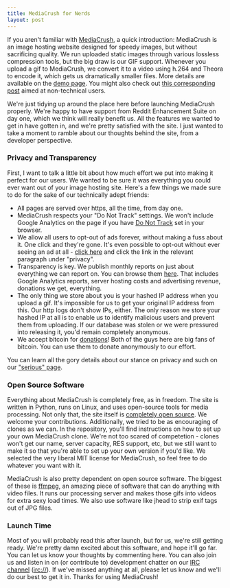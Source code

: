 ```yaml
---
title: MediaCrush for Nerds
layout: post
---
```


If you aren't familiar with [MediaCrush](https://mediacru.sh), a quick introduction: MediaCrush is an image
hosting website designed for speedy images, but without sacrificing quality. We run uploaded static images
through various lossless compression tools, but the big draw is our GIF support. Whenever you upload a gif
to MediaCrush, we convert it to a video using h.264 and Theora to encode it, which gets us dramatically
smaller files. More details are available on the [demo page](https://mediacru.sh/demo). You might also
check out [this corresponding post](/2013/07/19/MediaCrush-for-users.html) aimed at non-technical users.

We're just tidying up around the place here before launching MediaCrush properly. We're happy to have support
from Reddit Enhancement Suite on day one, which we think will really benefit us. All the features we wanted
to get in have gotten in, and we're pretty satisfied with the site. I just wanted to take a moment to ramble
about our thoughts behind the site, from a developer perspective.

### Privacy and Transparency

First, I want to talk a little bit about how much effort we put into making it perfect for our users. We
wanted to be sure it was everything you could ever want out of your image hosting site. Here's a few things
we made sure to do for the sake of our technically adept friends:

* All pages are served over https, all the time, from day one.
* MediaCrush respects your "Do Not Track" settings. We won't include Google Analytics on the page if you have
  [Do Not Track](http://donottrack.us/) set in your browser.
* We allow all users to opt-out of ads forever, without making a fuss about it. One click and they're gone.
  It's even possible to opt-out without ever seeing an ad at all - [click here](https://mediacru.sh/serious)
  and click the link in the relevant paragraph under "privacy".
* Transparency is key. We publish monthly reports on just about everything we can report on. You can browse
  them [here](https://mediacru.sh/transparency). That includes Google Analytics reports, server hosting
  costs and advertising revenue, donations we get, everything.
* The only thing we store about you is your hashed IP address when you upload a gif. It's impossible for us
  to get your original IP address from this. Our http logs don't show IPs, either. The only reason we store
  your hashed IP at all is to enable us to identify malicious users and prevent them from  uploading. If our
  database was stolen or we were pressured into releasing it, you'd remain completely anonymous.
* We accept bitcoin for [donations](https://mediacru.sh/donate)! Both of the guys here are big fans of
  bitcoin. You can use them to donate anonymously to our effort.

You can learn all the gory details about our stance on privacy and such on our
["serious" page](https://mediacru.sh/serious).

### Open Source Software

Everything about MediaCrush is completely free, as in freedom. The site is written in Python, runs on Linux,
and uses open-source tools for media processing. Not only that, the site itself is 
[completely open source](https://github.com/MediaCrush/MediaCrush). We welcome your contributions.
Additionally, we tried to be as encouraging of clones as we can. In the repository, you'll find instructions
on how to set up your own MediaCrush clone. We're not too scared of competetion - clones won't get our name,
server capacity, RES support, etc, but we still want to make it so that you're able to set up your own
version if you'd like. We selected the very liberal MIT license for MediaCrush, so feel free to do whatever
you want with it.

MediaCrush is also pretty dependent on open source software. The biggest of these is
[ffmpeg](http://ffmpeg.org), an amazing piece of software that can do anything with video files. It runs our
processing server and makes those gifs into videos for extra sexy load times. We also use software like
jhead to strip exif tags out of JPG files.

### Launch Time

Most of you will probably read this after launch, but for us, we're still getting ready. We're pretty damn
excited about this software, and hope it'll go far. You can let us know your thoughts by commenting here.
You can also join us and listen in on (or contribute to) development chatter on our
[IRC channel](http://webchat.freenode.net/?channels=mediacrush&uio=d4) ([irc://](irc://irc.freenode.net/mediacrush)).
If we've missed anything at all, please let us know and we'll do our best to get it in. Thanks for using
MediaCrush!
